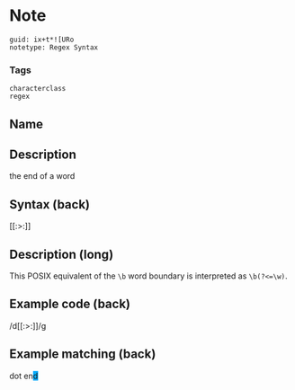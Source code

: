 # Note
```
guid: ix+t*![URo
notetype: Regex Syntax
```

### Tags
```
characterclass
regex
```

## Name


## Description
the end of a word

## Syntax (back)
<div>
  [[:>:]]
</div>

## Description (long)
This POSIX equivalent of the <code>\b</code> word boundary is
interpreted as <code>\\b(?<=\\w)</code>.

## Example code (back)
<div>
  /d[[:>:]]/g
</div>

## Example matching (back)
dot en<span style="background-color: rgb(0, 170, 255);">d</span>
